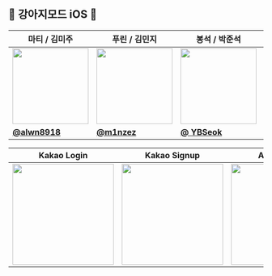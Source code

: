 ## 🐶 강아지모드 iOS 🍎
| 마티 / 김미주 | 푸린 / 김민지 | 봉석 / 박준석 | 루디 / 이승준 |
| --- | --- | --- | --- |
| <center> <img width="150px" src="https://avatars.githubusercontent.com/u/133081015?v=4" /></center> | <center> <img width="150px" src="https://avatars.githubusercontent.com/u/90819894?v=4" /></center> | <center> <img width="150px" src="https://avatars.githubusercontent.com/u/112086285?v=4" /></center> | <center> <img width="150px" src="https://avatars.githubusercontent.com/u/54970536?v=4" /></center> |
| **[@alwn8918](https://github.com/alwn8918)** | **[@m1nzez](https://github.com/m1nzez)** | **[@ YBSeok](https://github.com/YBSeok)** | **[@Rudy-009](https://github.com/Rudy-009)** |

| Kakao Login | Kakao Signup | Apple Login |
| --- | --- | --- |
|<center> <img src = "https://github.com/user-attachments/assets/6cd333c4-c92d-4ce1-b6e4-9c37fd8c2d4c" style = "width:200"> </center>| <center> <img src = "https://github.com/user-attachments/assets/03eb990d-9d71-41aa-a681-3c2d7f798773" style = "width:200"> </center> | <center> <img src = "https://github.com/user-attachments/assets/255279a8-ee05-4c58-9663-ed31e7f6769e" style = "width:200"> </center> | 
